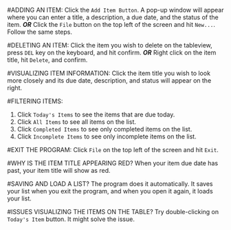 #ADDING AN ITEM:
Click the `Add Item Button`. A pop-up window will appear where you can enter a title, a description, a due date, and the
status of the item. ***OR*** Click the `File` button on the top left of the screen and hit `New...`. Follow the same steps.


#DELETING AN ITEM:
Click the item you wish to delete on the tableview, press `DEL` key on the keyboard, and hit confirm. ***OR*** Right
click on the item title, hit `Delete`, and confirm.


#VISUALIZING ITEM INFORMATION:
Click the item title you wish to look more closely and its due date, description, and status will appear on the right.


#FILTERING ITEMS:
1) Click `Today's Items` to see the items that are due today.
2) Click `All Items` to see all items on the list.
3) Click `Completed Items` to see only completed items on the list.
4) Click `Incomplete Items` to see only incomplete items on the list.


#EXIT THE PROGRAM:
Click `File` on the top left of the screen and hit `Exit`.


#WHY IS THE ITEM TITLE APPEARING RED?
When your item due date has past, your item title will show as red.


#SAVING AND LOAD A LIST?
The program does it automatically. It saves your list when you exit the program, and when you open it again, it loads your list.


#ISSUES VISUALIZING THE ITEMS ON THE TABLE?
Try double-clicking on `Today's Item` button. It might solve the issue.
